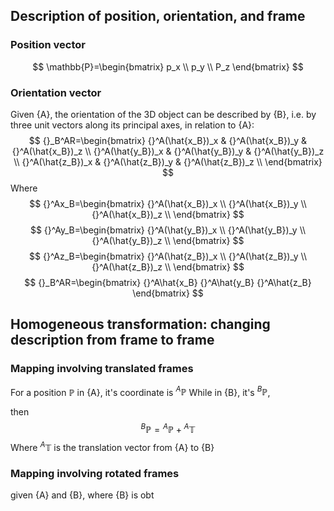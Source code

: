 ## Description of position, orientation, and frame
### Position vector
$$
\mathbb{P}=\begin{bmatrix}
p_x \\
p_y \\
P_z
\end{bmatrix}
$$
### Orientation vector
Given {A}, the orientation of the 3D object can be described by {B}, i.e. by three unit vectors along its principal axes, in relation to {A}:
$$
{}_B^AR=\begin{bmatrix}
	{}^A(\hat{x_B})_x & {}^A(\hat{x_B})_y & {}^A(\hat{x_B})_z \\
	{}^A(\hat{y_B})_x & {}^A(\hat{y_B})_y & {}^A(\hat{y_B})_z \\
	{}^A(\hat{z_B})_x & {}^A(\hat{z_B})_y & {}^A(\hat{z_B})_z \\
\end{bmatrix}
$$
Where
$$
{}^Ax_B=\begin{bmatrix}
	{}^A(\hat{x_B})_x \\
	{}^A(\hat{x_B})_y \\
	{}^A(\hat{x_B})_z \\
\end{bmatrix}
$$
$$
{}^Ay_B=\begin{bmatrix}
	{}^A(\hat{y_B})_x \\
	{}^A(\hat{y_B})_y \\
	{}^A(\hat{y_B})_z \\
\end{bmatrix}
$$
$$
{}^Az_B=\begin{bmatrix}
	{}^A(\hat{z_B})_x \\
	{}^A(\hat{z_B})_y \\
	{}^A(\hat{z_B})_z \\
\end{bmatrix}
$$
$$
{}_B^AR=\begin{bmatrix}
{}^A\hat{x_B} {}^A\hat{y_B} {}^A\hat{z_B} 
\end{bmatrix}
$$

## Homogeneous transformation: changing description from frame to frame
### Mapping involving translated frames
For a position $\mathbb{P}$ in {A}, it's coordinate is ${}^A\mathbb{P}$
While in {B}, it's ${}^{B}\mathbb{P}$,

then
$$
{}^B\mathbb{P}={}^A\mathbb{P}+{}^A\mathbb{T}
$$
Where ${}^A\mathbb{T}$ is the translation vector from {A} to {B}

### Mapping involving rotated frames
given {A} and {B}, where {B} is obt


